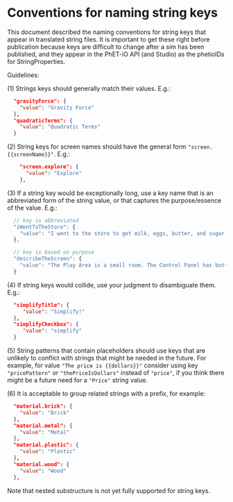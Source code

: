 # Conventions for naming string keys

This document described the naming conventions for string keys that appear in 
translated string files. It is important to get these right before publication 
because keys are difficult to change after a sim has been published, and they
appear in the PhET-iO API (and Studio) as the phetioIDs for StringProperties.

Guidelines:

(1) Strings keys should generally match their values. E.g.:

```json
  "gravityForce": {
    "value": "Gravity Force"
  },
  "quadraticTerms": {
    "value": "Quadratic Terms"
  }
```

(2) String keys for screen names should have the general form `"screen.{{screenName}}"`. E.g.:

```json
    "screen.explore": {
      "value": "Explore"
    },
```

(3) If a string key would be exceptionally long, use a key name that is an abbreviated form of the string value, or
that captures the purpose/essence of the value. E.g.:

```js
  // key is abbreviated
  "iWentToTheStore": {
    "value": "I went to the store to get milk, eggs, butter, and sugar."
  },

  // key is based on purpose
  "describeTheScreen": {
    "value": "The Play Area is a small room. The Control Panel has buttons, a checkbox, and radio buttons to change conditions in the room."
  }
```

(4) If string keys would collide, use your judgment to disambiguate them. E.g.:

```json
  "simplifyTitle": {
     "value": "Simplify!"
  },
  "simplifyCheckbox": {
     "value": "simplify"
  }
```

(5) String patterns that contain placeholders should use keys that are unlikely to conflict with strings that might be needed
in the future. For example, for value `"The price is {{dollars}}"` consider using key `"pricePattern"` or `"thePriceIsDollars"`
instead of `"price"`, if you think there might be a future need for a `"Price"` string value.

(6) It is acceptable to group related strings with a prefix, for example:

```json
  "material.brick": {
    "value": "Brick"
  },
  "material.metal": {
    "value": "Metal"
  },
  "material.plastic": {
    "value": "Plastic"
  },
  "material.wood": {
    "value": "Wood"
  },
```

Note that nested substructure is not yet fully supported for string keys.
